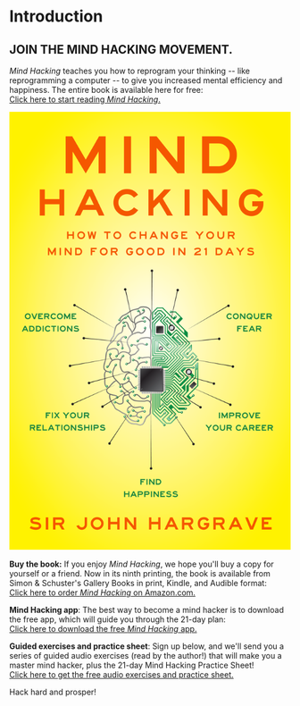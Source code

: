 # Introduction

## JOIN THE MIND HACKING MOVEMENT. <a id="join-the-mind-hacking-movement"></a>

_Mind Hacking_ teaches you how to reprogram your thinking -- like reprogramming a computer -- to give you increased mental efficiency and happiness. The entire book is available here for free:  
[Click here to start reading _Mind Hacking_.](http://www.mindhacki.ng/content/my_story/index.html)

![](.gitbook/assets/mind-hacking-cover-1220.png)

**Buy the book:** If you enjoy _Mind Hacking_, we hope you'll buy a copy for yourself or a friend. Now in its ninth printing, the book is available from Simon & Schuster's Gallery Books in print, Kindle, and Audible format:  
[Click here to order _Mind Hacking_ on Amazon.com.](http://www.amazon.com/Mind-Hacking-Change-Your-Good/dp/1501105655)

**Mind Hacking app**: The best way to become a mind hacker is to download the free app, which will guide you through the 21-day plan:  
[Click here to download the free _Mind Hacking_ app.](https://www.coach.me/plans/403192-mind-hacking-21-day-plan)

**Guided exercises and practice sheet**: Sign up below, and we'll send you a series of guided audio exercises \(read by the author!\) that will make you a master mind hacker, plus the 21-day Mind Hacking Practice Sheet!  
[Click here to get the free audio exercises and practice sheet.](http://www.bit.ly/mind-hacking-21-day-program)

Hack hard and prosper!

